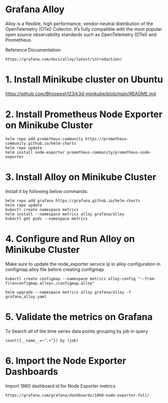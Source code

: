 # Grafana Alloy  
Alloy is a flexible, high performance, vendor-neutral distribution of the OpenTelemetry (OTel) Collector. It’s fully compatible with the most popular open source observability standards such as OpenTelemetry (OTel) and Prometheus.

Reference Documentation:  

    https://grafana.com/docs/alloy/latest/introduction/

# 1. Install Minikube cluster on Ubuntu

https://github.com/Bhoopesh123/k3d-minikube/blob/main/README.md

# 2. Install Prometheus Node Exporter on Minikube Cluster

    helm repo add prometheus-community https://prometheus-community.github.io/helm-charts
    helm repo update
    helm install node-exporter prometheus-community/prometheus-node-exporter

# 3. Install Alloy on Minikube Cluster 

Install it by following below commands:  

    helm repo add grafana https://grafana.github.io/helm-charts
    helm repo update
    kubectl create namespace metrics
    helm install --namespace metrics alloy grafana/alloy
    kubectl get pods --namespace metrics

# 4. Configure and Run Alloy on Minikube Cluster

Make sure to update the node_exporter service ip in alloy configuration in configmap.alloy file before creating configmap

    kubectl create configmap --namespace metrics alloy-config "--from-file=configmap.alloy=./configmap.alloy"

    helm upgrade --namespace metrics alloy grafana/alloy -f grafana_alloy.yaml

# 5. Validate the metrics on Grafana

To Search all of the time series data points grouping by job  in query  

    count({__name__=~".+"}) by (job)

# 6. Import the Node Exporter Dashboards

Import 1860 dashboard id for Node Exporter metrics  

    https://grafana.com/grafana/dashboards/1860-node-exporter-full/